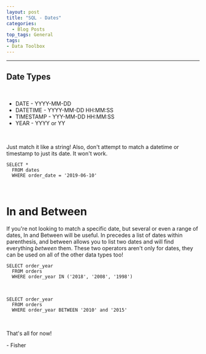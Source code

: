 ```yaml
---
layout: post
title: "SQL - Dates"
categories:
  - Blog Posts
top_tags: General
tags:
- Data Toolbox
---
```


<hr>

## Date Types

<br>

- DATE - YYYY-MM-DD
- DATETIME - YYYY-MM-DD HH:MM:SS
- TIMESTAMP - YYY-MM-DD HH:MM:SS
- YEAR - YYYY or YY

<br>

Just match it like a string! Also, don't attempt to match a datetime or timestamp to just its date. It won't work.

```
SELECT * 
  FROM dates
  WHERE order_date = '2019-06-10'
```

<br>

# In and Between

If you're not looking to match a specific date, but several or even a range of dates, In and Between will be useful. In precedes a list of dates within parenthesis, and between allows you to list two dates and will find everything *between* them. These two operators aren't only for dates, they can be used on all of the other data types too!

```
SELECT order_year
  FROM orders
  WHERE order_year IN ('2018', '2008', '1998')
```

<br>

```
SELECT order_year
  FROM orders
  WHERE order_year BETWEEN '2010' and '2015' 
```

<br>

That's all for now!

\- Fisher

<br>
<br> 

